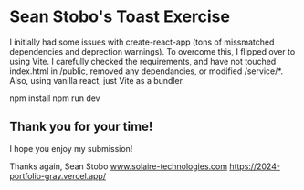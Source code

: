 # Sean Stobo's Toast Exercise

I initially had some issues with create-react-app (tons of missmatched dependencies and deprection warnings).
To overcome this, I flipped over to using Vite. I carefully checked the requirements, and have not touched index.html in /public, removed any dependancies, or modified /service/*. Also, using vanilla react, just Vite as a bundler.

npm install
npm run dev


## Thank you for your time! 
I hope you enjoy my submission!

Thanks again, Sean Stobo
www.solaire-technologies.com
https://2024-portfolio-gray.vercel.app/